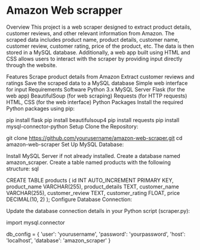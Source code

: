# Amazon Web scrapper

Overview
This project is a web scraper designed to extract product details, customer reviews, and other relevant information from Amazon. The scraped data includes product name, product details, customer name, customer review, customer rating, price of the product, etc. The data is then stored in a MySQL database. Additionally, a web app built using HTML and CSS allows users to interact with the scraper by providing input directly through the website.

Features
Scrape product details from Amazon
Extract customer reviews and ratings
Save the scraped data to a MySQL database
Simple web interface for input
Requirements
Software
Python 3.x
MySQL Server
Flask (for the web app)
BeautifulSoup (for web scraping)
Requests (for HTTP requests)
HTML, CSS (for the web interface)
Python Packages
Install the required Python packages using pip:



pip install flask
pip install beautifulsoup4
pip install requests
pip install mysql-connector-python
Setup
Clone the Repository:



git clone https://github.com/yourusername/amazon-web-scraper.git
cd amazon-web-scraper
Set Up MySQL Database:

Install MySQL Server if not already installed.
Create a database named amazon_scraper.
Create a table named products with the following structure:
sql

CREATE TABLE products (
    id INT AUTO_INCREMENT PRIMARY KEY,
    product_name VARCHAR(255),
    product_details TEXT,
    customer_name VARCHAR(255),
    customer_review TEXT,
    customer_rating FLOAT,
    price DECIMAL(10, 2)
);
Configure Database Connection:

Update the database connection details in your Python script (scraper.py):


import mysql.connector

db_config = {
    'user': 'yourusername',
    'password': 'yourpassword',
    'host': 'localhost',
    'database': 'amazon_scraper'
}
